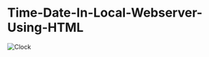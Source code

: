 # Time-Date-In-Local-Webserver-Using-HTML

![Clock](https://user-images.githubusercontent.com/25906435/126211542-d5ced4be-55b0-43f4-bee6-abe32ed7beca.gif)
